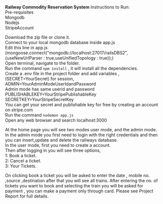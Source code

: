 **Railway Commodity Reservation System**
Instructions to Run:<br />
Pre-requisites<br />
Mongodb<br />
Nodejs<br />
StripeAccount <br />

Download the zip file or clone it.<br />
Connect to your local mongodb database inside app.js <br />
Edit this line in app.js (mongoose.connect("mongodb://localhost:27017/railsDBS2",{useNewUrlParser : true,useUnifiedTopology : true});)<br />
Open terminal, navigate to the folder.<br />
Run the command `npm install` , it will install all the dependencies.<br />
Create a .env file in the project folder and add variables ,(SECRET=YourSecret) for session,<br />
ADMIN=YourAdminModeUserIdandPassword <br />
Admin mode has same userid and password<br />
PUBLISHABLEKEY=YourStripePublishableKey<br />
SECRETKEY=YourStripeSecretKey<br />
You can get your secret and publishable key for free by creating an account on stripe.com<br />
Run the command `nodemon app.js`<br />
Open any web browser and search localhost:3000<br />

At the home page you will see two modes user mode, and the admin mode.<br />
In the admin mode you first need to login with the right credentials and then you can insert,update and delete the railways database.<br />
In the user mode, first you need to create a account.<br />
Then after logging in you will see three options,<br />
1: Book a ticket.<br />
2: Cancel a ticket.<br />
3: Your Tickets.<br />

On clicking book a ticket you will be asked to enter the date , mobile no. ,source ,destination after that you will see all trains. After entering the no. of tickets you want to 
book and selecting the train you will be asked for payment , you can make a payment only through card.
Please see Project Report for full details.
